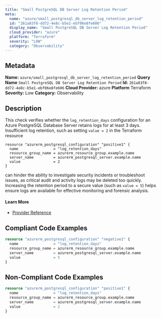 ```yaml
---
title: "Small PostgreSQL DB Server Log Retention Period"
meta:
  name: "azure/small_postgresql_db_server_log_retention_period"
  id: "261a83f8-dd72-4e8c-b5e1-ebf06e8fe606"
  display_name: "Small PostgreSQL DB Server Log Retention Period"
  cloud_provider: "azure"
  platform: "Terraform"
  severity: "LOW"
  category: "Observability"
---
```

## Metadata
**Name:** `azure/small_postgresql_db_server_log_retention_period`
**Query Name** `Small PostgreSQL DB Server Log Retention Period`
**Id:** `261a83f8-dd72-4e8c-b5e1-ebf06e8fe606`
**Cloud Provider:** azure
**Platform** Terraform
**Severity:** Low
**Category:** Observability
## Description
This check verifies whether the `log_retention_days` configuration for an Azure PostgreSQL Database Server retains logs for at least 3 days. Insufficient log retention, such as setting `value = 2` in the Terraform resource

```
resource "azurerm_postgresql_configuration" "positive1" {
  name                = "log_retention_days"
  resource_group_name = azurerm_resource_group.example.name
  server_name         = azurerm_postgresql_server.example.name
  value               = 2
}
```

can hinder the ability to investigate security incidents or troubleshoot issues, as critical audit and activity logs may be deleted too quickly. Increasing the retention period to a secure value (such as `value = 5`) helps ensure logs are available for effective monitoring and forensic analysis.

#### Learn More

 - [Provider Reference](https://registry.terraform.io/providers/hashicorp/azurerm/latest/docs/resources/postgresql_configuration)


## Compliant Code Examples
```terraform
resource "azurerm_postgresql_configuration" "negative1" {
  name                = "log_retention_days"
  resource_group_name = azurerm_resource_group.example.name
  server_name         = azurerm_postgresql_server.example.name
  value               = 5
}
```
## Non-Compliant Code Examples
```terraform
resource "azurerm_postgresql_configuration" "positive1" {
  name                = "log_retention_days"
  resource_group_name = azurerm_resource_group.example.name
  server_name         = azurerm_postgresql_server.example.name
  value               = 2
}
```